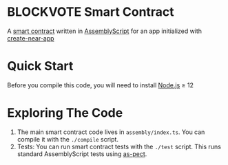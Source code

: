 BLOCKVOTE Smart Contract
==================

A [smart contract] written in [AssemblyScript] for an app initialized with [create-near-app]


Quick Start
===========

Before you compile this code, you will need to install [Node.js] ≥ 12


Exploring The Code
==================

1. The main smart contract code lives in `assembly/index.ts`. You can compile
   it with the `./compile` script.
2. Tests: You can run smart contract tests with the `./test` script. This runs
   standard AssemblyScript tests using [as-pect].


  [smart contract]: https://docs.near.org/docs/develop/contracts/overview
  [AssemblyScript]: https://www.assemblyscript.org/
  [create-near-app]: https://github.com/near/create-near-app
  [Node.js]: https://nodejs.org/en/download/package-manager/
  [as-pect]: https://www.npmjs.com/package/@as-pect/cli
